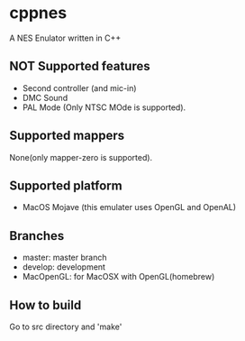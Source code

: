 # cppnes
A NES Enulator written in C++

## NOT Supported features
+ Second controller (and mic-in)
+ DMC Sound
+ PAL Mode (Only NTSC MOde is supported).

## Supported mappers
None(only mapper-zero is supported).

## Supported platform
+ MacOS Mojave (this emulater uses OpenGL and OpenAL)

## Branches
+ master: master branch
+ develop: development
+ MacOpenGL: for MacOSX with OpenGL(homebrew)

## How to build
Go to src directory and 'make'
